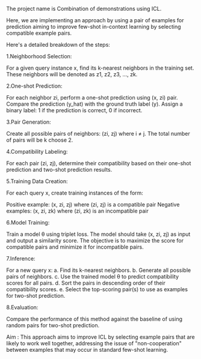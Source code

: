 The project name is Combination of demonstrations using ICL.

Here, we are implementing an approach by using a pair of examples for prediction aiming to improve few-shot in-context learning by selecting compatible example pairs.

Here's a detailed breakdown of the steps:

1.Neighborhood Selection:

For a given query instance x, find its k-nearest neighbors in the training set.
These neighbors will be denoted as z1, z2, z3, ..., zk.

2.One-shot Prediction:

For each neighbor zi, perform a one-shot prediction using (x, zi) pair.
Compare the prediction (y_hat) with the ground truth label (y).
Assign a binary label: 1 if the prediction is correct, 0 if incorrect.

3.Pair Generation:

Create all possible pairs of neighbors: (zi, zj) where i ≠ j.
The total number of pairs will be k choose 2.

4.Compatibility Labeling:

For each pair (zi, zj), determine their compatibility based on their one-shot prediction and two-shot prediction results.

5.Training Data Creation:

For each query x, create training instances of the form:

Positive example: (x, zi, zj) where (zi, zj) is a compatible pair
Negative examples: (x, zi, zk) where (zi, zk) is an incompatible pair

6.Model Training:

Train a model θ using triplet loss.
The model should take (x, zi, zj) as input and output a similarity score.
The objective is to maximize the score for compatible pairs and minimize it for incompatible pairs.

7.Inference:

For a new query x:
a. Find its k-nearest neighbors.
b. Generate all possible pairs of neighbors.
c. Use the trained model θ to predict compatibility scores for all pairs.
d. Sort the pairs in descending order of their compatibility scores.
e. Select the top-scoring pair(s) to use as examples for two-shot prediction.

8.Evaluation:

Compare the performance of this method against the baseline of using random pairs for two-shot prediction.

Aim : This approach aims to improve ICL by selecting example pairs that are likely to work well together, addressing the issue of "non-cooperation" between examples that may occur in standard few-shot learning.
